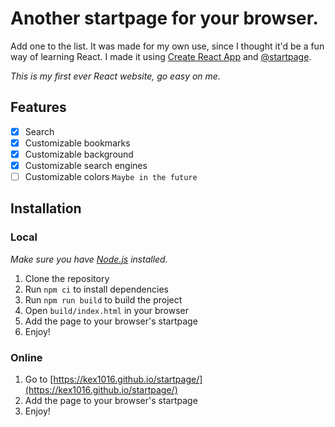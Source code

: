 # Another startpage for your browser.
Add one to the list. It was made for my own use, since I thought it'd be a fun way of learning React. I made it using [Create React App](https://create-react-app.dev/) and [@startpage](https://prettycoffee.github.io/startpage/#/start).

*This is my first ever React website, go easy on me.*

## Features

- [x] Search
- [x] Customizable bookmarks
- [x] Customizable background
- [x] Customizable search engines
- [ ] Customizable colors `Maybe in the future`

## Installation

### Local

*Make sure you have [Node.js](https://nodejs.org/en/) installed.*
1. Clone the repository
2. Run `npm ci` to install dependencies
3. Run `npm run build` to build the project
4. Open `build/index.html` in your browser
5. Add the page to your browser's startpage
6. Enjoy!

### Online

1. Go to [https://kex1016.github.io/startpage/](https://kex1016.github.io/startpage/)
2. Add the page to your browser's startpage
3. Enjoy!
